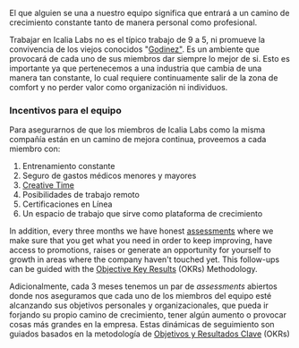 El que alguien se una a nuestro equipo significa que entrará a un camino de crecimiento constante tanto de manera personal como profesional.

Trabajar en Icalia Labs no es el típico trabajo de 9 a 5, ni promueve la convivencia de los viejos conocidos "[Godinez"](https://es.wikipedia.org/wiki/God%C3%ADnez_(subcultura_mexicana)). Es un ambiente que provocará de cada uno de sus miembros dar siempre lo mejor de si. Esto es importante ya que pertenecemos a una industria que cambia de una manera tan constante, lo cual requiere continuamente salir de la zona de comfort y no perder valor como organización ni individuos.

### Incentivos para el equipo

Para asegurarnos de que los miembros de Icalia Labs como la misma compañía están en un camino de mejora continua, proveemos a cada miembro con:

1. Entrenamiento constante
2. Seguro de gastos médicos menores y mayores
3. [Creative Time](/culture/es/rituals)
4. Posibilidades de trabajo remoto
5. Certificaciones en Línea
6. Un espacio de trabajo que sirve como plataforma de crecimiento

In addition, every three months we have honest [assessments](/management/assessments) where we make sure that you get what you need in order to keep improving, have access to promotions, raises or generate an opportunity for yourself to growth in areas where the company haven't touched yet. This follow-ups can be guided with the [Objective Key Results](https://en.wikipedia.org/wiki/OKR) (OKRs) Methodology.

Adicionalmente, cada 3 meses tenemos un par de _assessments_ abiertos donde nos aseguramos que cada uno de los miembros del equipo esté alcanzando sus objetivos personales y organizacionales, que pueda ir forjando su propio camino de crecimiento, tener algún aumento o provocar cosas más grandes en la empresa. Estas dinámicas de seguimiento son guiados basados en la metodología de [Objetivos y Resultados Clave](https://en.wikipedia.org/wiki/OKR) (OKRs)
